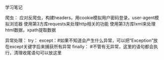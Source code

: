 学习笔记

爬虫：
应对反爬虫，构建headers，用cookie模拟用户密码登录，user-agent模拟浏览器
使用第3方库requests来处理http相关的功能
使用第3方库lxml来处理html数据，xpath提取数据


异常处理：
try：
except：#如果不知道会产生什么异常，可以把“Exception”放在except关键字后来捕获所有异常
finally：
    #不管有无异常，这里的语句都会执行，清理收尾语句可以放这里
